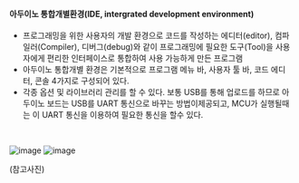 #### 아두이노 통합개별환경(IDE, intergrated development environment)
- 프로그래밍을 위한 사용자의 개발 환경으로 코드를 작성하는 에디터(editor), 컴파일러(Compiler), 디버그(debug)와 같이 프로그래밍에 필요한 도구(Tool)을 사용자에게 편리한 인터페이스로 통합하여 사용 가능하게 만든 프로그램
- 아두이노 통합개별 환경은 기본적으로 프로그램 메뉴 바, 사용자 툴 바, 코드 에디터, 콘솔 4가지로 구성되어 있다. 
- 각종 옵션 및 라이브러리 관리를 할 수 있다. 보통 USB를 통해 업로드를 하므로 아두이노 보드는 USB를 UART 통신으로 바꾸는 방법이제공되고, MCU가 실행될때는 이 UART 통신을 이용하여 필요한 통신을 할수 있다.
<br>

![image](https://user-images.githubusercontent.com/63999666/153800402-98ec6f54-9f0e-41c0-998d-86f60d9bd6ae.png)
![image](https://user-images.githubusercontent.com/63999666/153800243-de69da56-3d50-469d-87f3-b3bc42fe2476.png)


(참고사진)
